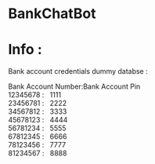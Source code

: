 # BankChatBot

# Info :
 Bank account credentials dummy databse :
 
 Bank Account Number:Bank Account Pin <br>
 12345678      :   &nbsp;          1111<br>
 23456781      :   &nbsp;          2222<br>
 34567812      :   &nbsp;          3333<br>
 45678123      :   &nbsp;          4444<br>
 56781234      :   &nbsp;          5555<br>
 67812345      :   &nbsp;          6666<br>
 78123456      :   &nbsp;          7777<br>
 81234567      :   &nbsp;          8888<br>
 
 
